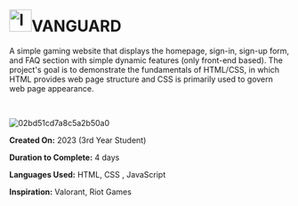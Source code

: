 

<h1><img style="display: inline;" src="https://media.tenor.com/Ip3LYNcDTu0AAAAi/valorant-omen.gif" alt="logo" width="40" height="40" />VANGUARD</h1>

A simple gaming website that displays the homepage, sign-in, sign-up form, and FAQ section with simple dynamic features (only front-end based). The project's goal is to demonstrate the fundamentals of HTML/CSS, in which HTML provides web page structure and CSS is primarily used to govern web page appearance. 

<br>  

![02bd51cd7a8c5a2b50a0](https://github.com/silverxz704/vanguard/assets/94590146/14591568-6e6c-4dd5-b84b-7fc1ec50af11)

**Created On:** 2023 (3rd Year Student)

**Duration to Complete:** 4 days

**Languages Used:** HTML, CSS , JavaScript

**Inspiration:** Valorant, Riot Games
